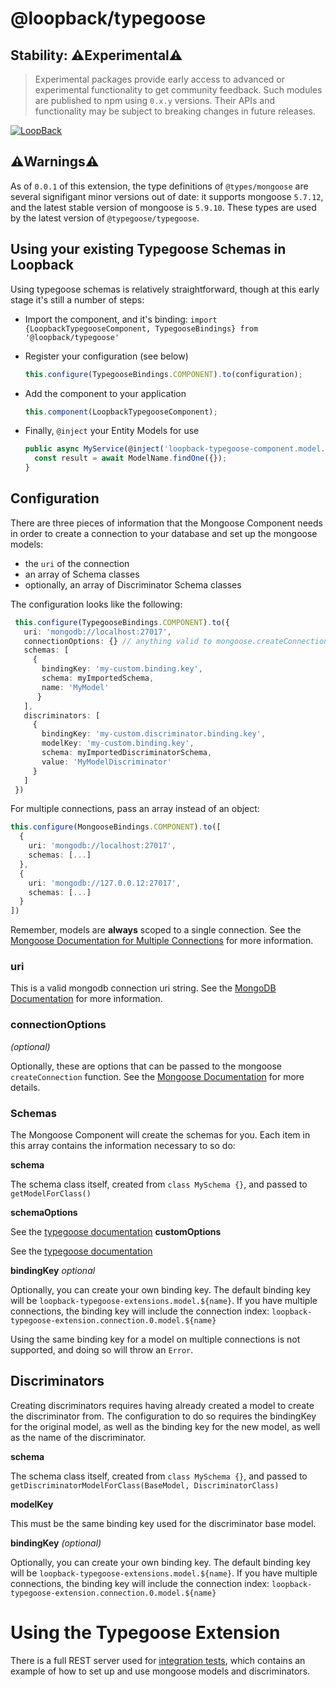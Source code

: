 # @loopback/typegoose

## Stability: ⚠️Experimental⚠️

> Experimental packages provide early access to advanced or experimental
> functionality to get community feedback. Such modules are published to npm
> using `0.x.y` versions. Their APIs and functionality may be subject to
> breaking changes in future releases.

[![LoopBack](<https://github.com/strongloop/loopback-next/raw/master/docs/site/imgs/branding/Powered-by-LoopBack-Badge-(blue)-@2x.png>)](http://loopback.io/)

## ⚠️Warnings⚠️

As of `0.0.1` of this extension, the type definitions of `@types/mongoose` are
several signifigant minor versions out of date: it supports mongoose `5.7.12`,
and the latest stable version of mongoose is `5.9.10`. These types are used by
the latest version of `@typegoose/typegoose`.

## Using your existing Typegoose Schemas in Loopback

Using typegoose schemas is relatively straightforward, though at this early
stage it's still a number of steps:

- Import the component, and it's binding:
  `import {LoopbackTypegooseComponent, TypegooseBindings} from '@loopback/typegoose'`

- Register your configuration (see below)
  ```ts
  this.configure(TypegooseBindings.COMPONENT).to(configuration);
  ```
- Add the component to your application
  ```ts
  this.component(LoopbackTypegooseComponent);
  ```
- Finally, `@inject` your Entity Models for use
  ```ts
  public async MyService(@inject('loopback-typegoose-component.model.ModelName') ModelName) {
    const result = await ModelName.findOne({});
  }
  ```

## Configuration

There are three pieces of information that the Mongoose Component needs in order
to create a connection to your database and set up the mongoose models:

- the `uri` of the connection
- an array of Schema classes
- optionally, an array of Discriminator Schema classes

The configuration looks like the following:

```ts
 this.configure(TypegooseBindings.COMPONENT).to({
   uri: 'mongodb://localhost:27017',
   connectionOptions: {} // anything valid to mongoose.createConnection(),
   schemas: [
     {
       bindingKey: 'my-custom.binding.key',
       schema: myImportedSchema,
       name: 'MyModel'
      }
   ],
   discriminators: [
     {
       bindingKey: 'my-custom.discriminator.binding.key',
       modelKey: 'my-custom.binding.key',
       schema: myImportedDiscriminatorSchema,
       value: 'MyModelDiscriminator'
     }
   ]
 })
```

For multiple connections, pass an array instead of an object:

```ts
this.configure(MongooseBindings.COMPONENT).to([
  {
    uri: 'mongodb://localhost:27017',
    schemas: [...]
  },
  {
    uri: 'mongodb://127.0.0.12:27017',
    schemas: [...]
  }
])
```

Remember, models are **always** scoped to a single connection. See the
[Mongoose Documentation for Multiple Connections](https://mongoosejs.com/docs/connections.html#multiple_connections)
for more information.

### uri

This is a valid mongodb connection uri string. See the
[MongoDB Documentation](https://docs.mongodb.com/manual/reference/connection-string/)
for more information.

### connectionOptions

_(optional)_

Optionally, these are options that can be passed to the mongoose
`createConnection` function. See the
[Mongoose Documentation](https://mongoosejs.com/docs/api.html#mongoose_Mongoose-createConnection)
for more details.

### Schemas

The Mongoose Component will create the schemas for you. Each item in this array
contains the information necessary to so do:

**schema**

The schema class itself, created from `class MySchema {}`, and passed to
`getModelForClass()`

**schemaOptions**

See the
[typegoose documentation](https://typegoose.github.io/typegoose/docs/functions/getModelForClass/#example)
**customOptions**

See the
[typegoose documentation](https://typegoose.github.io/typegoose/docs/functions/getModelForClass/#example)

**bindingKey** _optional_

Optionally, you can create your own binding key. The default binding key will be
`loopback-typegoose-extensions.model.${name}`. If you have multiple connections,
the binding key will include the connection index:
`loopback-typegoose-extension.connection.0.model.${name}`

Using the same binding key for a model on multiple connections is not supported,
and doing so will throw an `Error`.

## Discriminators

Creating discriminators requires having already created a model to create the
discriminator from. The configuration to do so requires the bindingKey for the
original model, as well as the binding key for the new model, as well as the
name of the discriminator.

**schema**

The schema class itself, created from `class MySchema {}`, and passed to
`getDiscriminatorModelForClass(BaseModel, DiscriminatorClass)`

**modelKey**

This must be the same binding key used for the discriminator base model.

**bindingKey** _(optional)_

Optionally, you can create your own binding key. The default binding key will be
`loopback-typegoose-extensions.model.${name}`. If you have multiple connections,
the binding key will include the connection index:
`loopback-typegoose-extension.connection.0.model.${name}`

# Using the Typegoose Extension

There is a full REST server used for
[integration tests](./src/__tests__/integration), which contains an example of
how to set up and use mongoose models and discriminators.
